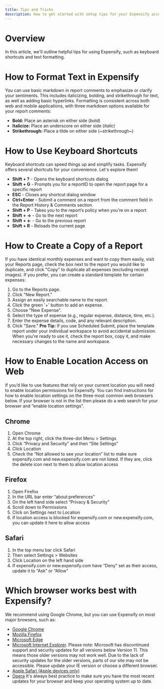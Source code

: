 ```yaml
---
title: Tips and Tricks
description: How to get started with setup tips for your Expensify account
---
```


# Overview
In this article, we'll outline helpful tips for using Expensify, such as keyboard shortcuts and text formatting.

# How to Format Text in Expensify
You can use basic markdown in report comments to emphasize or clarify your sentiments. This includes italicizing, bolding, and strikethrough for text, as well as adding basic hyperlinks.
Formatting is consistent across both web and mobile applications, with three markdown options available for your report comments:
- **Bold:** Place an asterisk on either side (*bold*)
- **Italicize:** Place an underscore on either side (_italic_)
- **Strikethrough:** Place a tilde on either side (~strikethrough~)

# How to Use Keyboard Shortcuts
Keyboard shortcuts can speed things up and simplify tasks. Expensify offers several shortcuts for your convenience. Let's explore them!
- **Shift + ?** - Opens the keyboard shortcuts dialog
- **Shift + G** - Prompts you for a reportID to open the report page for a specific report
- **ESC** - Closes any shortcut dialog window
- **Ctrl+Enter** - Submit a comment on a report from the comment field in the Report History & Comments section.
- **Shift + P** - Takes you to the report’s policy when you’re on a report
- **Shift + →** - Go to the next report
- **Shift + ←** - Go to the previous report
- **Shift + R** - Reloads the current page
  
# How to Create a Copy of a Report
If you have identical monthly expenses and want to copy them easily, visit your Reports page, check the box next to the report you would like to duplicate, and click "Copy" to duplicate all expenses (excluding receipt images).
If you prefer, you can create a standard template for certain expenses:
1. Go to the Reports page.
2. Click "New Report."
3. Assign an easily searchable name to the report.
4. Click the green '+' button to add an expense.
5. Choose "New Expense".
6. Select the type of expense (e.g., regular expense, distance, time, etc.).
7. Enter the expense details, code, and any relevant description.
8. Click "Save."
**Pro Tip:** If you use Scheduled Submit, place the template report under your individual workspace to avoid accidental submission. When you're ready to use it, check the report box, copy it, and make necessary changes to the name and workspace.

# How to Enable Location Access on Web
If you’d like to use features that rely on your current location you will need to enable location permissions for Expensify. You can find instructions for how to enable location settings on the three most common web browsers below. If your browser is not in the list then please do a web search for your browser and “enable location settings”.

## Chrome
1. Open Chrome
2. At the top right, click the three-dot Menu > Settings
3. Click “Privacy and Security” and then “Site Settings”
4. Click Location
5. Check the “Not allowed to see your location” list to make sure expensify.com and new.expensify.com are not listed. If they are, click the delete icon next to them to allow location access

## Firefox
1. Open Firefox
2. In the URL bar enter “about:preferences”
3. On the left hand side select “Privacy & Security”
4. Scroll down to Permissions
5. Click on Settings next to Location
6. If location access is blocked for expensify.com or new.expensify.com, you can update it here to allow access

## Safari
1. In the top menu bar click Safari
2. Then select Settings > Websites
3. Click Location on the left hand side
4. If expensify.com or new.expensify.com have “Deny” set as their access, update it to “Ask” or “Allow”

# Which browser works best with Expensify?
We recommend using Google Chrome, but you can use Expensify on most major browsers, such as:
- [Google Chrome](https://google.com/chrome/)
- [Mozilla Firefox](https://mozilla.com/firefox)
- [Microsoft Edge](https://microsoft.com/edge)
- [Microsoft Internet Explorer](https://microsoft.com/ie). Please note: Microsoft has discontinued support and security updates for all versions below Version 11. This means those older versions may not work well. Due to the lack of security updates for the older versions, parts of our site may not be accessible. Please update your IE version or choose a different browser.
- [Apple Safari (Apple devices only)](https://apple.com/safari)
- [Opera](https://opera.com)
It's always best practice to make sure you have the most recent updates for your browser and keep your operating system up to date.

